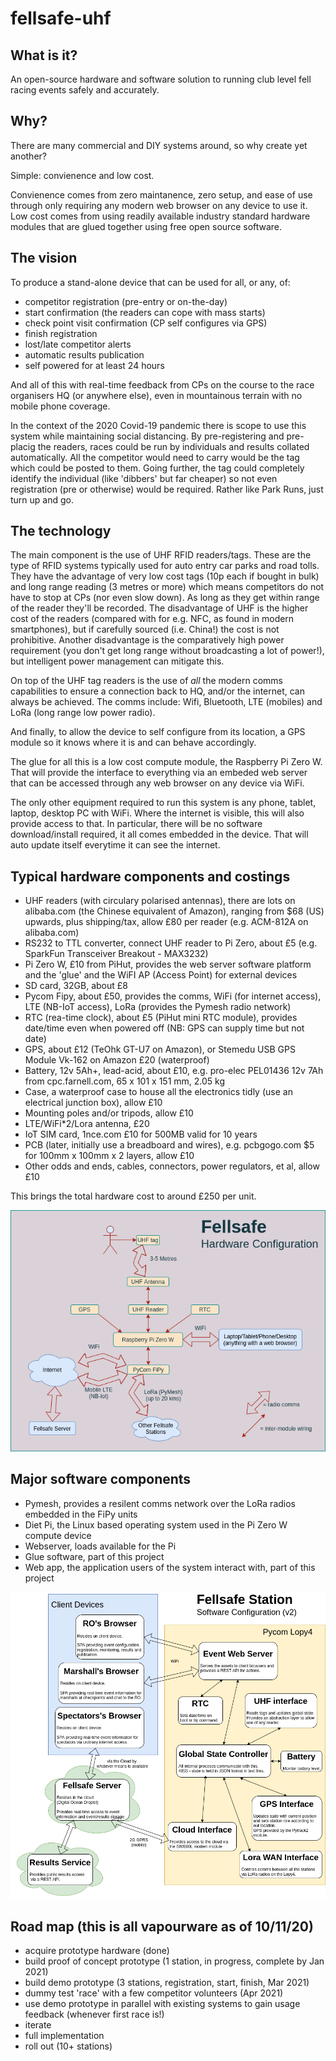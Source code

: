 # fellsafe-uhf

## What is it?
An open-source hardware and software solution to running club level fell racing events safely and accurately.

## Why?
There are many commercial and DIY systems around, so why create yet another?

Simple: convienence and low cost.

Convienence comes from zero maintanence, zero setup, and ease of use through only requiring any modern web browser on any device to use it.
Low cost comes from using readily available industry standard hardware modules that are glued together using free open source software.

## The vision
To produce a stand-alone device that can be used for all, or any, of:
 - competitor registration (pre-entry or on-the-day)
 - start confirmation (the readers can cope with mass starts)
 - check point visit confirmation (CP self configures via GPS)
 - finish registration
 - lost/late competitor alerts
 - automatic results publication
 - self powered for at least 24 hours
 
And all of this with real-time feedback from CPs on the course to the race organisers HQ (or anywhere else), even in mountainous terrain with no mobile phone coverage.

In the context of the 2020 Covid-19 pandemic there is scope to use this system while maintaining social distancing. By pre-registering and pre-placig the readers, races could be run by individuals and results collated automatically. All the competitor would need to carry would be the tag which could be posted to them. Going further, the tag could completely identify the individual (like 'dibbers' but far cheaper) so not even registration (pre or otherwise) would be required. Rather like Park Runs, just turn up and go.
 
## The technology
The main component is the use of UHF RFID readers/tags. These are the type of RFID systems typically used for auto entry car parks and road tolls. They have the advantage of very low cost tags (10p each if bought in bulk) and long range reading (3 metres or more) which means competitors do not have to stop at CPs (nor even slow down). As long as they get within range of the reader they'll be recorded. The disadvantage of UHF is the higher cost of the readers (compared with for e.g. NFC, as found in modern smartphones), but if carefully sourced (i.e. China!) the cost is not prohibitive. Another disadvantage is the comparatively high power requirement (you don't get long range without broadcasting a lot of power!), but intelligent power management can mitigate this.

On top of the UHF tag readers is the use of *all* the modern comms capabilities to ensure a connection back to HQ, and/or the internet, can always be achieved. The comms include: Wifi, Bluetooth, LTE (mobiles) and LoRa (long range low power radio).

And finally, to allow the device to self configure from its location, a GPS module so it knows where it is and can behave accordingly.

The glue for all this is a low cost compute module, the Raspberry Pi Zero W. That will provide the interface to everything via an embeded web server that can be accessed through any web browser on any device via WiFi.

The only other equipment required to run this system is any phone, tablet, laptop, desktop PC with WiFi. Where the internet is visible, this will also provide access to that. In particular, there will be no software download/install required, it all comes embedded in the device. That will auto update itself everytime it can see the internet.

## Typical hardware components and costings

 - UHF readers (with circulary polarised antennas), there are lots on alibaba.com (the Chinese equivalent of Amazon), ranging from $68 (US) upwards, plus shipping/tax, allow £80 per reader (e.g. ACM-812A on alibaba.com)
 - RS232 to TTL converter, connect UHF reader to Pi Zero, about £5 (e.g. SparkFun Transceiver Breakout - MAX3232)
 - Pi Zero W, £10 from PiHut, provides the web server software platform and the 'glue' and the WiFI AP (Access Point) for external devices
 - SD card, 32GB, about £8
 - Pycom Fipy, about £50, provides the comms, WiFi (for internet access), LTE (NB-IoT access), LoRa (provides the Pymesh radio network)
 - RTC (rea-time clock), about £5 (PiHut mini RTC module), provides date/time even when powered off (NB: GPS can supply time but not date)
 - GPS, about £12 (TeOhk GT-U7 on Amazon), or Stemedu USB GPS Module Vk-162 on Amazon £20 (waterproof)
 - Battery, 12v 5Ah+, lead-acid, about £10, e.g. pro-elec PEL01436 12v 7Ah from cpc.farnell.com, 65 x 101 x 151 mm, 2.05 kg
 - Case, a waterproof case to house all the electronics tidly (use an electrical junction box), allow £10
 - Mounting poles and/or tripods, allow £10
 - LTE/WiFi*2/Lora antenna, £20
 - IoT SIM card, 1nce.com £10 for 500MB valid for 10 years
 - PCB (later, initially use a breadboard and wires), e.g. pcbgogo.com $5 for 100mm x 100mm x 2 layers, allow £10
 - Other odds and ends, cables, connectors, power regulators, et al, allow £10
 
 This brings the total hardware cost to around £250 per unit. 

 ![Hardware Config](/hardware-config.drawio.png)
 
 ## Major software components
 
  - Pymesh, provides a resilent comms network over the LoRa radios embedded in the FiPy units
  - Diet Pi, the Linux based operating system used in the Pi Zero W compute device
  - Webserver, loads available for the Pi
  - Glue software, part of this project
  - Web app, the application users of the system interact with, part of this project

  ![Software Config](/software-config.drawio.png)
  
  ## Road map (this is all vapourware as of 10/11/20)
  
   - acquire prototype hardware (done)
   - build proof of concept prototype (1 station, in progress, complete by Jan 2021)
   - build demo prototype (3 stations, registration, start, finish, Mar 2021)
   - dummy test 'race' with a few competitor volunteers (Apr 2021)
   - use demo prototype in parallel with existing systems to gain usage feedback (whenever first race is!)
   - iterate
   - full implementation
   - roll out (10+ stations)
   
